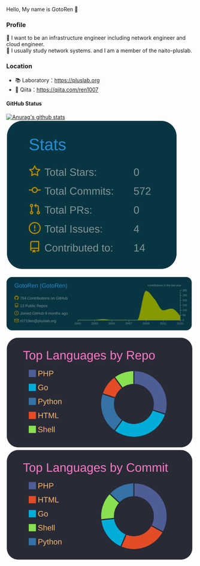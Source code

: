 Hello, My name is GotoRen 👋

### Profile
🔭  I want to be an infrastructure engineer including network engineer and cloud engineer.<br>
🌱  I usually study network systems. and I am a member of the naito-pluslab.

### Location
  - 📚 Laboratory：https://pluslab.org
  - 📝 Qiita：https://qiita.com/ren1007

#### GitHub Status
[![Anurag's github stats](https://github-readme-stats.vercel.app/api?username=GotoRen&count_private=true&show_icons=true&theme=algolia)](https://github.com/anuraghazra/github-readme-stats) [![](https://raw.githubusercontent.com/GotoRen/GotoRen/master/profile-summary-card-output/solarized_dark/3-stats.svg)](https://github.com/vn7n24fzkq/github-profile-summary-cards)

[![](https://raw.githubusercontent.com/GotoRen/GotoRen/master/profile-summary-card-output/solarized_dark/0-profile-details.svg)](https://github.com/vn7n24fzkq/github-profile-summary-cards)

[![](https://raw.githubusercontent.com/GotoRen/GotoRen/master/profile-summary-card-output/dracula/1-repos-per-language.svg)](https://github.com/vn7n24fzkq/github-profile-summary-cards)[![](https://raw.githubusercontent.com/GotoRen/GotoRen/master/profile-summary-card-output/dracula/2-most-commit-language.svg)](https://github.com/vn7n24fzkq/github-profile-summary-cards)